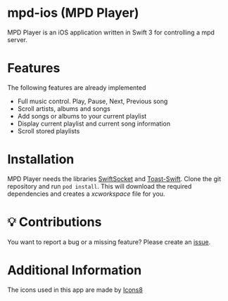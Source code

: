 # mpd-ios (MPD Player)
MPD Player is an iOS application written in Swift 3 for controlling a mpd server.

# Features
The following features are already implemented
* Full music control. Play, Pause, Next, Previous song
* Scroll artists, albums and songs
* Add songs or albums to your current playlist
* Display current playlist and current song information
* Scroll stored playlists

# Installation
MPD Player needs the libraries [SwiftSocket](https://github.com/swiftsocket/SwiftSocket) and [Toast-Swift](https://github.com/scalessec/Toast-Swift).
Clone the git repository and run `pod install`. This will download the required dependencies and creates a _xcworkspace_ file for you.

# :bulb: Contributions
You want to report a bug or a missing feature? Please create an [issue](https://github.com/jpaffrath/mpd-ios/issues).

# Additional Information
The icons used in this app are made by [Icons8](https://icons8.com)